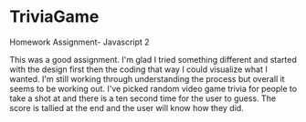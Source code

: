 # TriviaGame
Homework Assignment- Javascript 2


This was a good assignment. I'm glad I tried something different and started with the design first then the coding that way I could visualize what I wanted. I'm still working through understanding the process but overall it seems to be working out. I've picked random video game trivia for people to take a shot at and there is a ten second time for the user to guess. The score is tallied at the end and the user will know how they did.
